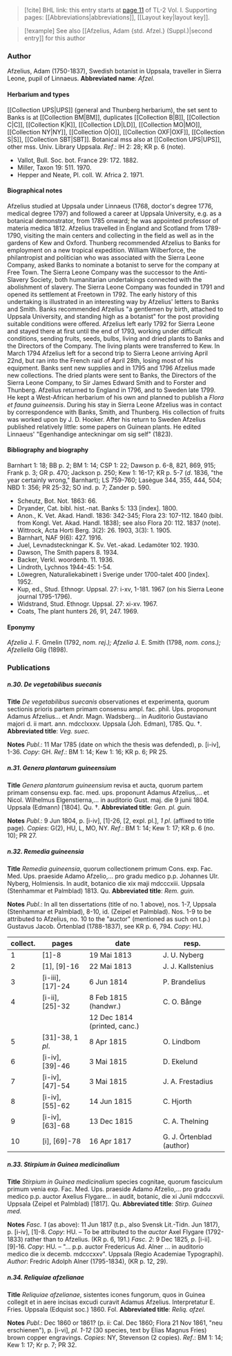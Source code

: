 > [!cite] BHL link: this entry starts at [page 11](https://www.biodiversitylibrary.org/page/33120104) of TL-2 Vol. I.
> Supporting pages: [[Abbreviations|abbreviations]], [[Layout key|layout key]].

> [!example] See also [[Afzelius, Adam {std. Afzel.} (Suppl.)|second entry]] for this author

### Author

Afzelius, Adam (1750-1837), Swedish botanist in Uppsala, traveller in Sierra Leone, pupil of Linnaeus. 
**Abbreviated name**: *Afzel.*

#### Herbarium and types

[[Collection UPS|UPS]] (general and Thunberg herbarium), the set sent to Banks is at [[Collection BM|BM]], duplicates [[Collection B|B]], [[Collection C|C]], [[Collection K|K]], [[Collection LD|LD]], [[Collection MO|MO]], [[Collection NY|NY]], [[Collection O|O]], [[Collection OXF|OXF]], [[Collection S|S]], [[Collection SBT|SBT]]. Botanical mss also at [[Collection UPS|UPS]], other mss. Univ. Library Uppsala.
*Ref*.: IH 2: 28; KR p. 6 (note).
- Vallot, Bull. Soc. bot. France 29: 172. 1882.
- Miller, Taxon 19: 511. 1970.
- Hepper and Neate, Pl. coll. W. Africa 2. 1971.

#### Biographical notes

Afzelius studied at Uppsala under Linnaeus (1768, doctor's degree 1776, medical degree 1797) and followed a career at Uppsala University, e.g. as a botanical demonstrator, from 1785 onward; he was appointed professor of materia medica 1812.
Afzelius travelled in England and Scotland from 1789-1790, visiting the main centers and collecting in the field as well as in the gardens of Kew and Oxford. Thunberg recommended Afzelius to Banks for employment on a new tropical expedition. William Wilberforce, the philantropist and politician who was associated with the Sierra Leone Company, asked Banks to nominate a botanist to serve for the company at Free Town. The Sierra Leone Company was the successor to the Anti-Slavery Society, both humanitarian undertakings connected with the abolishment of slavery. The Sierra Leone Company was founded in 1791 and opened its settlement at Freetown in 1792. The early history of this undertaking is illustrated in an interesting way by Afzelius' letters to Banks and Smith. Banks recommended Afzelius "a gentlemen by birth, attached to Uppsala University, and standing high as a botanist" for the post providing suitable conditions were offered. Afzelius left early 1792 for Sierra Leone and stayed there at first until the end of 1793, working under difficult conditions, sending fruits, seeds, bulbs, living and dried plants to Banks and the Directors of the Company. The living plants were transferred to Kew. In March 1794 Afzelius left for a second trip to Sierra Leone arriving April 22nd, but ran into the French raid of April 28th, losing most of his equipment. Banks sent new supplies and in 1795 and 1796 Afzelius made new collections. The dried plants were sent to Banks, the Directors of the Sierra Leone Company, to Sir James Edward Smith and to Forster and Thunberg. Afzelius returned to England in 1796, and to Sweden late 1799. He kept a West-African herbarium of his own and planned to publish a *Flora et fauna guineensis*. During his stay in Sierra Leone Afzelius was in contact by correspondence with Banks, Smith, and Thunberg. His collection of fruits was worked upon by J. D. Hooker.
After his return to Sweden Afzelius published relatively little: some papers on Guinean plants. He edited Linnaeus' "Egenhandige anteckningar om sig self" (1823).

#### Bibliography and biography

Barnhart 1: 18; BB p. 2; BM 1: 14; CSP 1: 22; Dawson p. 6-8, 821, 869, 915; Frank p. 3; GR p. 470; Jackson p. 250; Kew 1: 16-17; KR p. 5-7 (*d*. 1836, "the year certainly wrong," Barnhart); LS 759-760; Lasègue 344, 355, 444, 504; NBD 1: 356; PR 25-32; SO ind. p. 7; Zander p. 590.
- Scheutz, Bot. Not. 1863: 66.
- Dryander, Cat. bibl. hist.-nat. Banks 5: 133 \[index\]. 1800.
- Anon., K. Vet. Akad. Handl. 1836: 342-345; Flora 23: 107-112. 1840 (bibl. from Kongl. Vet. Akad. Handl. 1838); see also Flora 20: 112. 1837 (note).
- Wittrock, Acta Horti Berg. 3(2): 26. 1903, 3(3): 1. 1905.
- Barnhart, NAF 9(6): 427. 1916.
- Juel, Levnadsteckningar K. Sv. Vet.-akad. Ledamöter 102. 1930.
- Dawson, The Smith papers 8. 1934.
- Backer, Verkl. woordenb. 11. 1936.
- Lindroth, Lychnos 1944-45: 1-54.
- Löwegren, Naturaliekabinett i Sverige under 1700-talet 400 \[index\]. 1952.
- Kup, ed., Stud. Ethnogr. Uppsal. 27: i-xv, 1-181. 1967 (on his Sierra Leone journal 1795-1796).
- Widstrand, Stud. Ethnogr. Uppsal. 27: xi-xv. 1967.
- Coats, The plant hunters 26, 91, 247. 1969.

#### Eponymy

*Afzelia* J. F. Gmelin (1792, *nom. rej.); Afzelia* J. E. Smith (1798, *nom. cons.); Afzeliella* Gilg (1898).

### Publications

##### n.30. De vegetabilibus suecanis

**Title**
*De vegetabilibus suecanis* observationes et experimenta, quorum sectionis prioris partem primam consensu ampl. fac. phil. Ups. proponunt Adamus Afzelius... et Andr. Magn. Wadsberg... in Auditorio Gustaviano majori d. ii mart. ann. mdcclxxxv. Uppsala (Joh. Edman), 1785. Qu. †.
**Abbreviated title**: *Veg. suec.*

**Notes**
*Publ*.: 11 Mar 1785 (date on which the thesis was defended), p. \[i-iv\], 1-36. *Copy*: GH.
*Ref*.: BM 1: 14; Kew 1: 16; KR p. 6; PR 25.

##### n.31. Genera plantarum guineensium

**Title**
*Genera plantarum guineensium* revisa et aucta, quorum partem primam consensu exp. fac. med. ups. proponunt Adamus Afzelius,... et Nicol. Wilhelmus Elgenstierna,... in auditorio Gust. maj. die 9 junii 1804. Uppsala (Edmann) \[1804\]. Qu. †.
**Abbreviated title**: *Gen. pl. guin.*

**Notes**
*Publ*.: 9 Jun 1804, p. \[i-iv\], \[1\]-26, \[2, expl. pl.\], *1 pl*. (affixed to title page). *Copies*: G(2), HU, L, MO, NY.
*Ref*.: BM 1: 14; Kew 1: 17; KR p. 6 (no. 10); PR 27.

##### n.32. Remedia guineensia

**Title**
*Remedia guineensia*, quorum collectionem primum Cons. exp. Fac. Med. Ups. praeside Adamo Afzelio,... pro gradu medico p.p. Johannes Ulr. Nyberg, Holmiensis. In audit, botanico die xix maji mdcccxiii. Uppsala (Stenhammar et Palmblad) 1813. Qu.
**Abbreviated title**: *Rem. guin.*

**Notes**
*Publ*.: In all ten dissertations (title of no. 1 above), nos. 1-7, Uppsala (Stenhammar et Palmblad), 8-10, id. (Zeipel et Palmblad). Nos. 1-9 to be attributed to Afzelius, no. 10 to the "auctor" (mentioned as such on t.p.) Gustavus Jacob. Örtenblad (1788-1837), see KR p. 6, 794. *Copy*: HU.

|collect.	|pages	|date	|resp.|
|---|---|---|---|
|1	|\[1\]-8	|19 Mai 1813	|J. U. Nyberg|
|2	|\[1\], \[9\]-16	|22 Mai 1813	|J. J. Kallstenius|
|3	|\[i-iii\], \[17\]-24	|6 Jun 1814	|P. Brandelius|
|4	|\[i-ii\], \[25\]-32	|8 Feb 1815 (handwr.)	|C. O. Bånge|
|	|	|12 Dec 1814 (printed, canc.)|
|5	|\[31\]-38, 1 *pl*.	|8 Apr 1815	|O. Lindbom|
|6	|\[i-iv\], \[39\]-46	|3 Mai 1815	|D. Ekelund|
|7	|\[i-iv\], \[47\]-54	|3 Mai 1815	|J. A. Frestadius|
|8	|\[i-iv\], \[55\]-62	|14 Jun 1815	|C. Hjorth|
|9	|\[i-iv\], \[63\]-68	|13 Dec 1815	|C. A. Thelning|
|10	|\[i\], \[69\]-78	|16 Apr 1817	|G. J. Örtenblad (author)|

##### n.33. Stirpium in Guinea medicinalium

**Title**
*Stirpium in Guinea medicinalium* species cognitae, quorum fasciculum primum venia exp. Fac. Med. Ups. praeside Adamo Afzelio,... pro gradu medico p.p. auctor Axelius Flygare... in audit, botanic, die xi Junii mdcccxvii. Uppsala (Zeipel et Palmblad) \[1817\]. Qu.
**Abbreviated title**: *Stirp. Guinea med.*

**Notes**
*Fasc. 1* (as above): 11 Jun 1817 (t.p., also Svensk Lit.-Tidn. Jun 1817), p. \[i-iv\], \[1\]-8.
*Copy*: HU. – To be attributed to the *auctor* Axel Flygare (1792-1833) rather than to Afzelius. (KR p. 6, 191.)
*Fasc. 2*: 9 Dec 1825, p. \[i-ii\]. \[9\]-16. *Copy*: HU. – "... p.p. auctor Fredericus Ad. Alner ... in auditorio medico die ix decemb. mdcccxxv". Uppsala (Regio Academiae Typographi). *Author*: Fredric Adolph Alner (1795-1834), (KR p. 12, 29).

##### n.34. Reliquiae afzelianae

**Title**
*Reliquiae afzelianae*, sistentes icones fungorum, quos in Guinea collegit et in aere incisas excudi curavit Adamus Afzelius. Interpretatur E. Fries. Uppsala (Edquist soc.) 1860. Fol.
**Abbreviated title**: *Reliq. afzel.*

**Notes**
*Publ*.: Dec 1860 or 1861? (p. ii: Cal. Dec 1860; Flora 21 Nov 1861, "neu erschienen"), p. \[i-vi\], *pl. 1-12* (30 species, text by Elias Magnus Fries) brown copper engravings.
*Copies*: NY, Stevenson (2 copies).
*Ref*.: BM 1: 14; Kew 1: 17; Kr p. 7; PR 32.


